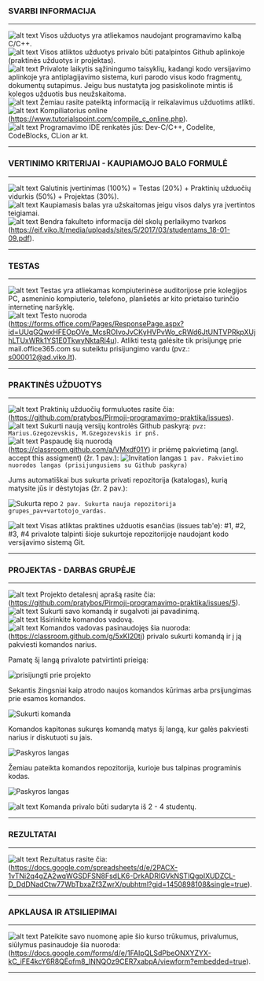 ### SVARBI INFORMACIJA 
---
![alt text][logo] Visos užduotys yra atliekamos naudojant programavimo kalbą C/C++.  <br/>
![alt text][logo] Visos atliktos užduotys privalo būti patalpintos Github aplinkoje (praktinės užduotys ir projektas). <br/>
![alt text][logo] Privalote laikytis sąžiningumo taisyklių, kadangi kodo versijavimo aplinkoje yra antiplagijavimo sistema, kuri parodo visus kodo fragmentų, dokumentų sutapimus. Jeigu bus nustatyta jog pasiskolinote mintis iš kolegos užduotis bus neužskaitoma. <br/>
![alt text][logo] Žemiau rasite pateiktą informaciją ir reikalavimus užduotims atlikti.  
![alt text][logo] Kompiliatorius online (https://www.tutorialspoint.com/compile_c_online.php).<br/>
![alt text][logo] Programavimo IDE renkatės jūs: Dev-C/C++, Codelite, CodeBlocks, CLion ar kt.

---
### VERTINIMO KRITERIJAI - KAUPIAMOJO BALO FORMULĖ 
---
 ![alt text][logo]  Galutinis įvertinimas (100%) = Testas (20%) + Praktinių užduočių vidurkis (50%) + Projektas (30%).\
 ![alt text][logo]  Kaupiamasis balas yra užskaitomas jeigu visos dalys yra įvertintos teigiamai.\
 ![alt text][logo]  Bendra fakulteto informacija dėl skolų perlaikymo tvarkos (https://eif.viko.lt/media/uploads/sites/5/2017/03/studentams_18-01-09.pdf).
 
---
### TESTAS
---
 ![alt text][logo] Testas yra atliekamas kompiuterinėse auditorijose prie kolegijos PC, asmeninio kompiuterio, telefono, planšetės ar kito prietaiso turinčio internetinę naršyklę.\
![alt text][logo] Testo nuoroda (https://forms.office.com/Pages/ResponsePage.aspx?id=UUqGQwxHFEOpOVe_McsROIvoJvCKyHVPvWo_cRWd6JtUNTVPRkpXUjhLTUxWRk1YS1E0TkwyNktaRi4u). Atlikti testą galėsite tik prisijungę prie mail.office365.com su suteiktu prisijungimo vardu (pvz.: s000012@ad.viko.lt).

---
### PRAKTINĖS UŽDUOTYS
---
 ![alt text][logo] Praktinių užduočių formuluotes rasite čia: (https://github.com/pratybos/Pirmoji-programavimo-praktika/issues).<br/>
 ![alt text][logo] Sukurti naują versijų kontrolės Github paskyrą: `pvz: Marius.Gzegozevskis, M.Gzegozevskis ir pnš.`<br/>
 ![alt text][logo] Paspaudę šią nuorodą (https://classroom.github.com/a/VMxdf01Y) ir priėmę pakvietimą (angl. accept this assigment) (žr. 1 pav.):  ![Invitation langas](https://image.ibb.co/ewCorH/invitation.png)
`1 pav. Pakvietimo nuorodos langas (prisijungusiems su Github paskyra)`
 
 Jums automatiškai bus sukurta privati repozitorija (katalogas), kurią matysite jūs ir dėstytojas (žr. 2 pav.):
 
 ![Sukurta repo](https://image.ibb.co/g9DLqc/sukurti_repo.png)
`2 pav. Sukurta nauja repozitorija grupes_pav+vartotojo_vardas.`
 <br/> 
 
 ![alt text][logo] Visas atliktas praktines užduotis esančias (issues tab'e): #1, #2, #3, #4 privalote talpinti šioje sukurtoje repozitorijoje naudojant kodo versijavimo sistemą Git.
 
---
### PROJEKTAS - DARBAS GRUPĖJE
---
 ![alt text][logo] Projekto detalesnį aprašą rasite čia: (https://github.com/pratybos/Pirmoji-programavimo-praktika/issues/5).<br/>
 ![alt text][logo] Sukurti savo komandą ir sugalvoti jai pavadinimą. <br/>
 ![alt text][logo] Išsirinkite komandos vadovą.\
 ![alt text][logo] Komandos vadovas pasinaudojęs šia nuoroda: (https://classroom.github.com/g/5xKI20tj) privalo sukurti komandą ir į ją pakviesti komandos narius.
 
 Pamatę šį langą privalote patvirtinti prieigą:
 
 ![prisijungti prie projekto](https://image.ibb.co/i4ueGH/prie_projekto.png)<br/>
 
 Sekantis žingsniai kaip atrodo naujos komandos kūrimas arba prsijungimas prie esamos komandos.
 
 ![Sukurti komanda](https://image.ibb.co/eNfKGH/projektas.png)
 
 Komandos kapitonas sukuręs komandą matys šį langą, kur galės pakviesti narius ir diskutuoti su jais.<br/>
 
 ![Paskyros langas](https://image.ibb.co/gfNYbH/team_kaip_atrodo.png)
 
 Žemiau pateikta komandos repozitorija, kurioje bus talpinas programinis kodas.
 
 ![Paskyros langas](https://image.ibb.co/ccWtbH/pratybos_praktika.png)
 
 ![alt text][logo] Komanda privalo būti sudaryta iš 2 - 4 studentų.
 
 
---
### REZULTATAI
---

 ![alt text][logo] Rezultatus rasite čia: (https://docs.google.com/spreadsheets/d/e/2PACX-1vTNi2q4gZA2wqWGSDFSN8FsdLK6-DrkADRIGVkNSTlQgpIXUDZCL-D_DdDNadCtw77WbTbxaZf3ZwrX/pubhtml?gid=1450898108&single=true).

---
### APKLAUSA IR ATSILIEPIMAI 
---
 ![alt text][logo] Pateikite savo nuomonę apie šio kurso trūkumus, privalumus, siūlymus pasinaudoje šia nuoroda: (https://docs.google.com/forms/d/e/1FAIpQLSdPbeONXYZYX-kC_iFE4kcY6R8QEofm8_INNQOz9CER7xabpA/viewform?embedded=true).

---

[logo]: https://github.com/eif-courses/Duomenu-strukturos-ir-algoritmai/blob/master/list%20item.png "list item rectangle"

